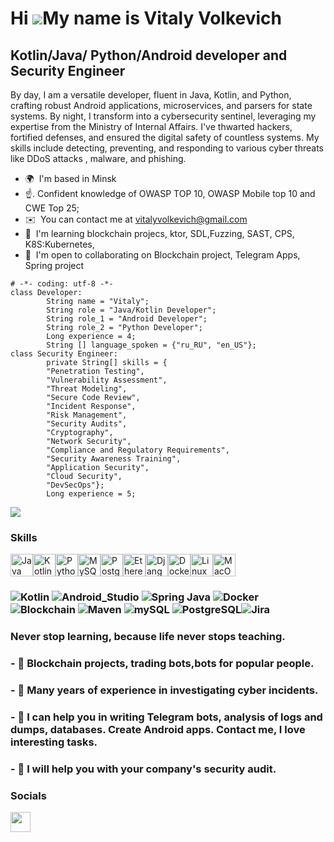 Hi ![](https://user-images.githubusercontent.com/18350557/176309783-0785949b-9127-417c-8b55-ab5a4333674e.gif)My name is Vitaly Volkevich
========================================================================================================================================

Kotlin/Java/ Python/Android developer and Security Engineer
-----------------------------------------------------------

By day, I am a versatile developer, fluent in Java, Kotlin, and Python, crafting robust Android applications, microservices, and parsers for state systems. By night, I transform into a cybersecurity sentinel, leveraging my expertise from the Ministry of Internal Affairs. I've thwarted hackers, fortified defenses, and ensured the digital safety of countless systems. My skills include detecting, preventing, and responding to various cyber threats like DDoS attacks , malware, and phishing.

* 🌍  I'm based in Minsk
* ☝️. Confident knowledge of OWASP TOP 10, OWASP Mobile top 10 and CWE Top 25;
* ✉️  You can contact me at [vitalyvolkevich@gmail.com](mailto:vitalyvolkevich@gmail.com)
* 🧠  I'm learning blockchain projecs, ktor, SDL,Fuzzing, SAST, CPS, K8S:Kubernetes,
* 🤝  I'm open to collaborating on Blockchain project, Telegram Apps, Spring project


```Java, Kotlin, Python, Security engineer, AppSec.
# -*- coding: utf-8 -*-
class Developer:
        String name = "Vitaly";
        String role = "Java/Kotlin Developer";
        String role_1 = "Android Developer";
        String role_2 = "Python Developer";
        Long experience = 4;
        String [] language_spoken = {"ru_RU", "en_US"};
class Security Engineer: 
        private String[] skills = {
        "Penetration Testing",
        "Vulnerability Assessment",
        "Threat Modeling",
        "Secure Code Review",
        "Incident Response",
        "Risk Management",
        "Security Audits",
        "Cryptography",
        "Network Security",
        "Compliance and Regulatory Requirements",
        "Security Awareness Training",
        "Application Security",
        "Cloud Security",
        "DevSecOps"};
        Long experience = 5;
```
![](https://komarev.com/ghpvc/?username=volkevich&style=for-the-badge)
### Skills


<p align="left">
<a href="https://www.oracle.com/java/" target="_blank" rel="noreferrer"><img src="https://raw.githubusercontent.com/danielcranney/readme-generator/main/public/icons/skills/java-colored.svg" width="36" height="36" alt="Java" /></a><a href="https://kotlinlang.org/" target="_blank" rel="noreferrer"><img src="https://raw.githubusercontent.com/danielcranney/readme-generator/main/public/icons/skills/kotlin-colored.svg" width="36" height="36" alt="Kotlin" /></a><a href="https://www.python.org/" target="_blank" rel="noreferrer"><img src="https://raw.githubusercontent.com/danielcranney/readme-generator/main/public/icons/skills/python-colored.svg" width="36" height="36" alt="Python" /></a><a href="https://www.mysql.com/" target="_blank" rel="noreferrer"><img src="https://raw.githubusercontent.com/danielcranney/readme-generator/main/public/icons/skills/mysql-colored.svg" width="36" height="36" alt="MySQL" /></a><a href="https://www.postgresql.org/" target="_blank" rel="noreferrer"><img src="https://raw.githubusercontent.com/danielcranney/readme-generator/main/public/icons/skills/postgresql-colored.svg" width="36" height="36" alt="PostgreSQL" /></a><a href="https://ethereum.org/en/" target="_blank" rel="noreferrer"><img src="https://raw.githubusercontent.com/danielcranney/readme-generator/main/public/icons/skills/ethereum-colored.svg" width="36" height="36" alt="Ethereum" /></a><a href="https://www.djangoproject.com/" target="_blank" rel="noreferrer"><img src="https://raw.githubusercontent.com/danielcranney/readme-generator/main/public/icons/skills/django-colored.svg" width="36" height="36" alt="Django" /></a><a href="https://www.docker.com/" target="_blank" rel="noreferrer"><img src="https://raw.githubusercontent.com/danielcranney/readme-generator/main/public/icons/skills/docker-colored.svg" width="36" height="36" alt="Docker" /></a><a href="https://www.linux.org" target="_blank" rel="noreferrer"><img src="https://raw.githubusercontent.com/danielcranney/readme-generator/main/public/icons/skills/linux-colored.svg" width="36" height="36" alt="Linux" /></a><a href="https://apple.com" target="_blank" rel="noreferrer"><img src="https://raw.githubusercontent.com/danielcranney/readme-generator/main/public/icons/skills/macos-colored.svg" width="36" height="36" alt="MacOS" /></a>
</p>

### ![Kotlin](https://img.shields.io/badge/Kotlin-blueviolet?style=for-the-badge&logo=Kotlin&logoColor=blue) ![Android_Studio](https://img.shields.io/badge/Android_Studio-black?style=for-the-badge&logo=AndroidStudio&logoColor=green) ![Spring Java](https://img.shields.io/badge/Spring_Java-green?style=for-the-badge&logo=Spring&logoColor=white) ![Docker](https://img.shields.io/badge/Docker-blue?style=for-the-badge&logo=Docker&logoColor=white) ![Blockchain](https://img.shields.io/badge/Blockchain-darkblue?style=for-the-badge&logo=Blockchain.com&logoColor=white) ![Maven](https://img.shields.io/badge/Maven-C71A36?style=for-the-badge&logo=Apache%20Maven&logoColor=white) ![mySQL](https://img.shields.io/badge/MySQL-4479A1?style=for-the-badge&logo=MySQL&logoColor=white) ![PostgreSQL](https://img.shields.io/badge/PostgreSQL-336791?style=for-the-badge&logo=PostgreSQL&logoColor=white)![Jira](https://img.shields.io/badge/Jira-0052CC?style=for-the-badge&logo=Jira&logoColor=white)
<H3> Never stop learning, because life never stops teaching.
<H3> - 🔭 Blockchain projects, trading bots,bots for popular people.</H3>
<H3> - 🪪 Many years of experience in investigating cyber incidents.</H3>
<H3> - 🤔 I can help you in writing Telegram bots, analysis of logs and dumps, databases. Create Android apps. Contact me, I love interesting tasks.</H3>
<H3> - 🔐 I will help you with your company's security audit. </H3>

### Socials

<p align="left"> <a href="https://www.linkedin.com/in/vitali-volkevich-000645236/" target="_blank" rel="noreferrer"> <picture> <source media="(prefers-color-scheme: dark)" srcset="https://raw.githubusercontent.com/danielcranney/readme-generator/main/public/icons/socials/linkedin-dark.svg" /> <source media="(prefers-color-scheme: light)" srcset="https://raw.githubusercontent.com/danielcranney/readme-generator/main/public/icons/socials/linkedin.svg" /> <img src="https://raw.githubusercontent.com/danielcranney/readme-generator/main/public/icons/socials/linkedin.svg" width="32" height="32" /> </picture> </a></p>



